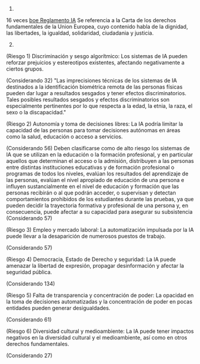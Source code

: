 1.
16 veces
[boe Reglamento IA](https://www.boe.es/buscar/doc.php?id=DOUE-L-2024-81079)
Se referencia a la Carta de los derechos fundamentales de la Union Europea, cuyo contenido habla de la dignidad, las libertades, la igualdad, solidaridad, ciudadania y justicia.

2. 
(Riesgo 1)
Discriminación y sesgo algorítmico: Los sistemas de IA pueden reforzar prejuicios y
estereotipos existentes, afectando negativamente a ciertos grupos.

(Considerando 32)
"Las imprecisiones técnicas de los sistemas de IA destinados a la identificación biométrica remota
de las personas físicas pueden dar lugar a resultados sesgados y tener efectos discriminatorios.
Tales posibles resultados sesgados y efectos discriminatorios son especialmente pertinentes por lo 
que respecta a la edad, la etnia, la raza, el sexo o la discapacidad."

(Riesgo 2)
Autonomía y toma de decisiones libres: La IA podría limitar la capacidad de las personas
para tomar decisiones autónomas en áreas como la salud, educación o acceso a servicios.

(Considerando 56)
Deben clasificarse como de alto riesgo los sistemas de IA que se utilizan en la educación
o la formación profesional, y en particular aquellos que determinan el acceso o la admisión,
distribuyen a las personas entre distintas instituciones educativas y de formación profesional
o programas de todos los niveles, evalúan los resultados del aprendizaje de las personas, evalúan
el nivel apropiado de educación de una persona e influyen sustancialmente en el nivel de educación y
formación que las personas recibirán o al que podrán acceder, o supervisan y detectan comportamientos
prohibidos de los estudiantes durante las pruebas, ya que pueden decidir la trayectoria formativa y
profesional de una persona y, en consecuencia, puede afectar a su capacidad para asegurar su subsistencia
(Considerando 57)

(Riesgo 3)
Empleo y mercado laboral: La automatización impulsada por la IA puede llevar a la desaparición de numerosos puestos de trabajo.

(Considerando 57)

(Riesgo 4)
Democracia, Estado de Derecho y seguridad: La IA puede amenazar la libertad de expresión, propagar desinformación y afectar la seguridad pública.

(Considerando 134)

(Riesgo 5)
Falta de transparencia y concentración de poder: La opacidad en la toma de decisiones automatizadas y la concentración de poder en pocas entidades pueden generar desigualdades.

(Considerando 61)

(Riesgo 6)
Diversidad cultural y medioambiente: La IA puede tener impactos negativos en la diversidad cultural y el medioambiente, así como en otros derechos fundamentales.

(Considerando 27)



